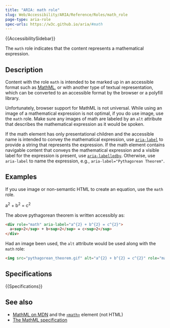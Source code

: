 ```yaml
---
title: "ARIA: math role"
slug: Web/Accessibility/ARIA/Reference/Roles/math_role
page-type: aria-role
spec-urls: https://w3c.github.io/aria/#math
---
```


{{AccessibilitySidebar}}

The `math` role indicates that the content represents a mathematical expression.

## Description

Content with the role `math` is intended to be marked up in an accessible format such as [MathML](/en-US/docs/Web/MathML), or with another type of textual representation, which can be converted to an accessible format by the browser or a polyfill library.

Unfortunately, browser support for MathML is not universal. While using an image of a mathematical expression is not optimal, if you do use image, use the `math` role.
Make sure any images of math are labeled by an `alt` attribute that describes the mathematical expression as it would be spoken.

If the math element has only presentational children and the accessible name is intended to convey the mathematical expression, use [`aria-label`](/en-US/docs/Web/Accessibility/ARIA/Reference/Attributes/aria-label) to provide a string that represents the expression. If the math element contains navigable content that conveys the mathematical expression and a visible label for the expression is present, use [`aria-labelledby`](/en-US/docs/Web/Accessibility/ARIA/Reference/Attributes/aria-labelledby). Otherwise, use `aria-label` to name the expression, e.g., `aria-label="Pythagorean Theorem"`.

## Examples

If you use image or non-semantic HTML to create an equation, use the `math` role.

<div role="math" aria-label="a^{2} + b^{2} = c^{2}">
   a<sup>2</sup> + b<sup>2</sup> = c<sup>2</sup>
</div>

The above pythagorean theorem is written accessibly as:

```html
<div role="math" aria-label="a^{2} + b^{2} = c^{2}">
  a<sup>2</sup> + b<sup>2</sup> = c<sup>2</sup>
</div>
```

Had an image been used, the `alt` attribute would be used along with the `math` role:

```html
<img src="pythagorean_theorem.gif" alt="a^{2} + b^{2} = c^{2}" role="math" />
```

## Specifications

{{Specifications}}

## See also

- [MathML on MDN](/en-US/docs/Web/MathML) and the [`<math>`](/en-US/docs/Web/MathML/Element/math) element (not HTML)
- [The MathML specification](https://www.w3.org/TR/MathML3/)
